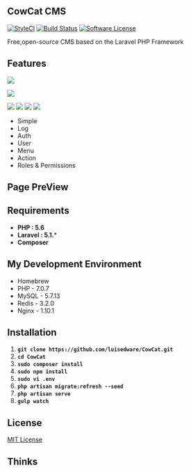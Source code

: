 ## CowCat CMS

[![StyleCI](https://styleci.io/repos/60775510/shield)](https://styleci.io/repos/54703399)
[![Build Status](https://img.shields.io/travis/Hifone/Hifone/master.svg?style=flat-square)](https://travis-ci.org/Hifone/Hifone)
[![Software License](https://img.shields.io/badge/license-MIT-brightgreen.svg?style=flat-square)](LICENSE)

Free,open-source CMS based on the Laravel PHP Framework

## Features

![]("http://o93kt6djh.bkt.clouddn.com/cowcatv1.01.Login.png","")

![]("http://o93kt6djh.bkt.clouddn.com/cowcatv1.02.Index.png","")

![]("http://o93kt6djh.bkt.clouddn.com/cowcatv1.03.Menu.png","")
![]("http://o93kt6djh.bkt.clouddn.com/cowcatv1.04.Log.png","")
![]("http://o93kt6djh.bkt.clouddn.com/cowcatv1.05.Permission.png","")
![]("http://o93kt6djh.bkt.clouddn.com/cowcatv1.06.Asscocate.png","")

* Simple
* Log
* Auth
* User
* Menu
* Action
* Roles & Permissions

## Page PreView




## Requirements

- **PHP : 5.6**
- **Laravel : 5.1.***
- **Composer**

## My Development Environment

- Homebrew
- PHP - 7.0.7
- MySQL - 5.7.13
- Redis - 3.2.0
- Nginx - 1.10.1

## Installation

1. **`git clone https://github.com/luisedware/CowCat.git`**
1. **`cd CowCat`**
1. **`sudo composer install`**
1. **`sudo npm install`**
1. **`sudo vi .env`**
1. **`php artisan migrate:refresh --seed`**
1. **`php artisan serve`**
1. **`gulp watch`**


## License

[MIT License](http://opensource.org/licenses/MIT)

## Thinks
